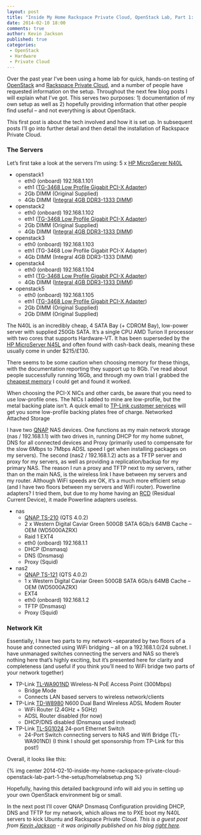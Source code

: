 ```yaml
---
layout: post
title: "Inside My Home Rackspace Private Cloud, OpenStack Lab, Part 1: The Setup"
date: 2014-02-10 18:00
comments: true
author: Kevin Jackson
published: true
categories:
 - OpenStack
 - Hardware
 - Private Cloud
---
```


Over the past year I’ve been using a home lab for quick, hands-on testing of [OpenStack](http://openstack.org) and [Rackspace Private Cloud](http://www.rackspace.com/cloud/private/), and a number of people have requested information on the setup. Throughout the next few blog posts I will explain what I’ve got. This serves two purposes: 1) documentation of my own setup as well as 2) hopefully providing information that other people find useful – and not everything is about OpenStack.

This first post is about the tech involved and how it is set up. In subsequent posts I’ll go into further detail and then detail the installation of Rackspace Private Cloud.

<!--more-->

### The Servers

Let’s first take a look at the servers I’m using:
5 x [HP MicroServer N40L](http://www.amazon.co.uk/gp/product/B00AHQUX86/)

* openstack1
  * eth0 (onboard) 192.168.1.101
  * eth1 ([TG-3468 Low Profile Gigabit PCI-X Adapter](http://www.amazon.co.uk/dp/B001OQSZQ0))
  * 2Gb DIMM (Original Supplied)
  * 4Gb DIMM ([Integral 4GB DDR3-1333 DIMM](http://www.amazon.co.uk/dp/B005CN3B2E))
* openstack2
  * eth0 (onboard) 192.168.1.102
  * eth1 ([TG-3468 Low Profile Gigabit PCI-X Adapter](http://www.amazon.co.uk/dp/B001OQSZQ0))
  * 2Gb DIMM (Original Supplied)
  * 4Gb DIMM ([Integral 4GB DDR3-1333 DIMM](http://www.amazon.co.uk/dp/B005CN3B2E))
* openstack3
  * eth0 (onboard) 192.168.1.103
  * eth1 (TG-3468 Low Profile Gigabit PCI-X Adapter)
  * 4Gb DIMM (Integral 4GB DDR3-1333 DIMM)
* openstack4
  * eth0 (onboard) 192.168.1.104
  * eth1 ([TG-3468 Low Profile Gigabit PCI-X Adapter](http://www.amazon.co.uk/dp/B001OQSZQ0))
  * 4Gb DIMM ([Integral 4GB DDR3-1333 DIMM](http://www.amazon.co.uk/dp/B005CN3B2E))
* openstack5
  * eth0 (onboard) 192.168.1.105
  * eth1 ([TG-3468 Low Profile Gigabit PCI-X Adapter](http://www.amazon.co.uk/dp/B001OQSZQ0))
  * 2Gb DIMM (Original Supplied)
  * 2Gb DIMM (Original Supplied)

The N40L is an incredibly cheap, 4 SATA Bay (+ CDROM Bay), low-power server with supplied 250Gb SATA. It’s a single CPU AMD Turion II processor with two cores that supports Hardware-VT.  It has been superseded by the [HP MicroServer N45L](http://www.amazon.co.uk/gp/product/B00AHQUX86) and often found with cash-back deals, meaning these usually come in under $215/£130.

There seems to be some caution when choosing memory for these things, with the documentation reporting they support up to 8Gb. I’ve read about people successfully running 16Gb, and through my own trial I grabbed the [cheapest memory](http://www.amazon.co.uk/dp/B005CN3B2E) I could get and found it worked.

When choosing the PCI-X NICs and other cards, be aware that you need to use low-profile ones. The NICs I added to mine are low-profile, but the metal backing plate isn’t. A quick email to [TP-Link customer services](http://uk.tp-link.com/support/contact/?categoryid=530) will get you some low-profile backing plates free of charge.
Networked Attached Storage

I have two [QNAP](http://www.qnap.com/useng/index.php?sn=69&lang=en-us) NAS devices. One functions as my main network storage (nas / 192.168.1.1) with two drives in, running DHCP for my home subnet, DNS for all connected devices and Proxy (primarily used to compensate for the slow 6Mbps to 7Mbps ADSL speed I get when installing packages on my servers). The second (nas2 / 192.168.1.2) acts as a TFTP server and proxy for my servers, as well as providing a replication/backup for my primary NAS. The reason I run a proxy and TFTP next to my servers, rather than on the main NAS, is the wireless link I have between my servers and my router. Although WiFi speeds are OK, it’s a much more efficient setup (and I have two floors between my servers and WiFi router). Powerline adapters? I tried them, but due to my home having an [RCD](http://www.esc.org.uk/public/home-electrics/rcd-faqs/) (Residual Current Device), it made Powerline adapters useless.
* nas
  * [QNAP TS-210](http://www.amazon.co.uk/dp/B004LOANJ4) (QTS 4.0.2)
  * 2 x Western Digital Caviar Green 500GB SATA 6Gb/s 64MB Cache – OEM (WD5000AZRX)
  * Raid 1 EXT4
  * eth0 (onboard) 192.168.1.1
  * DHCP (Dnsmasq)
  * DNS (Dnsmasq)
  * Proxy (Squid)
* nas2
  * [QNAP TS-121](http://www.amazon.co.uk/dp/B00C1YMKSS) (QTS 4.0.2)
  * 1 x Western Digital Caviar Green 500GB SATA 6Gb/s 64MB Cache – OEM (WD5000AZRX)
  * EXT4
  * eth0 (onboard) 192.168.1.2
  * TFTP (Dnsmasq)
  * Proxy (Squid)
### Network Kit

Essentially, I have two parts to my network –separated by two floors of a house and connected using WiFi bridging – all on a 192.168.1.0/24 subnet. I have unmanaged switches connecting the servers and NAS so there’s nothing here that’s highly exciting, but it’s presented here for clarity and completeness (and useful if you think you’ll need to WiFi bridge two parts of your network together)

* TP-Link [TL-WA901ND](http://www.amazon.co.uk/dp/B002YETVXC) Wireless-N PoE Access Point (300Mbps)
  * Bridge Mode
  * Connects LAN based servers to wireless network/clients
* TP-Link [TD-W8980](http://www.amazon.co.uk/dp/B00B1NSB8S) N600 Dual Band Wireless ADSL Modem Router
  * WiFi Router (2.4GHz + 5GHz)
  * ADSL Router disabled (for now)
  * DHCP/DNS disabled (Dnsmasq used instead)
* TP-Link [TL-SG1024](http://www.amazon.co.uk/dp/B003UWXFM0) 24-port Ethernet Switch
  * 24-Port Switch connecting servers to NAS and Wifi Bridge (TL-WA901ND)
(I think I should get sponsorship from TP-Link for this post!)

Overall, it looks like this:

{% img center 2014-02-10-inside-my-home-rackspace-private-cloud-openstack-lab-part-1-the-setup/homelabsetup.png %}

Hopefully, having this detailed background info will aid you in setting up your own OpenStack environment big or small.

In the next post I’ll cover QNAP Dnsmasq Configuration providing DHCP, DNS and TFTP for my network, which allows me to PXE boot my N40L servers to kick Ubuntu and Rackspace Private Cloud.
*This is a guest post from [Kevin Jackson](https://twitter.com/itarchitectkev) - it was originally published on his blog [right here](http://openstackr.wordpress.com/2014/02/02/home-rackspace-private-cloud-openstack-lab-part-1/).*

